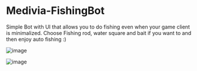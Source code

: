 # Medivia-FishingBot
Simple Bot with UI that allows you to do fishing even when your game client is minimalized.
Choose Fishing rod, water square and bait if you want to and then enjoy auto fishing :)

![image](https://github.com/wojtas99/Medivia-FishingBot/assets/104061941/8a44b0b2-1af3-4ed4-9691-3041bbdcf1e6)

![image](https://github.com/wojtas99/Medivia-FishingBot/assets/104061941/f3df3299-1846-4a1f-b8f7-b79b002dff84)
